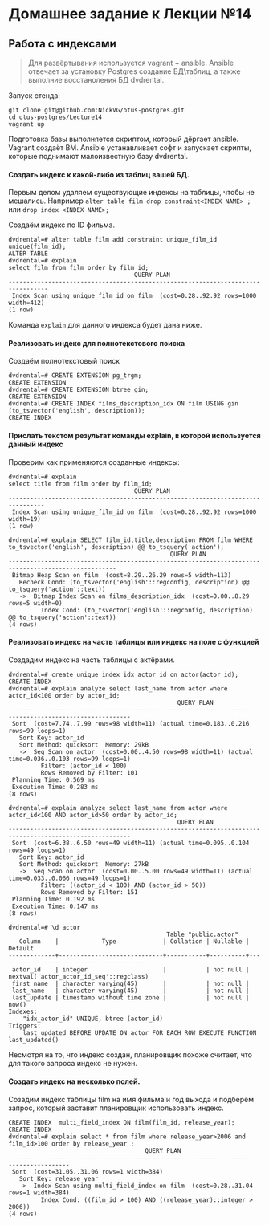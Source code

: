 # Домашнее задание к Лекции №14
## Работа с индексами


> Для развёртывания используется vagrant + ansible. Ansible отвечает за установку Postgres создание БД\таблиц, а также выполние восстаноления БД dvdrental.

Запуск стенда:

```
git clone git@github.com:NickVG/otus-postgres.git
cd otus-postgres/Lecture14
vagrant up
```

Подготовка базы выполняется скриптом, который дёргает ansible. Vagrant создаёт ВМ. Ansible устанавливает софт и запускает скрипты, которые поднимают малоизвестную базу dvdrental.


#### Создать индекс к какой-либо из таблиц вашей БД.

Первым делом удаляем существующие индексы на таблицы, чтобы не мешались. Например `alter table film drop constraint<INDEX NAME> ;` или `drop index <INDEX NAME>;`

Создаём индекс по ID фильма.
```
dvdrental=# alter table film add constraint unique_film_id unique(film_id);
ALTER TABLE
dvdrental=# explain                                                        
select film from film order by film_id;
                                   QUERY PLAN                                    
---------------------------------------------------------------------------------
 Index Scan using unique_film_id on film  (cost=0.28..92.92 rows=1000 width=412)
(1 row)
```

Команда `explain` для данного индекса будет дана ниже.

#### Реализовать индекс для полнотекстового поиска
Создаём полнотекстовый поиск
```
dvdrental=# CREATE EXTENSION pg_trgm;
CREATE EXTENSION
dvdrental=# CREATE EXTENSION btree_gin;
CREATE EXTENSION
dvdrental=# CREATE INDEX films_description_idx ON film USING gin (to_tsvector('english', description));
CREATE INDEX
```

#### Прислать текстом результат команды explain, в которой используется данный индекс
Проверим как применяются созданные индексы:

```
dvdrental=# explain
select title from film order by film_id;
                                   QUERY PLAN                                   
--------------------------------------------------------------------------------
 Index Scan using unique_film_id on film  (cost=0.28..92.92 rows=1000 width=19)
(1 row)

dvdrental=# explain SELECT film_id,title,description FROM film WHERE to_tsvector('english', description) @@ to_tsquery('action');
                                             QUERY PLAN                                             
----------------------------------------------------------------------------------------------------
 Bitmap Heap Scan on film  (cost=8.29..26.29 rows=5 width=113)
   Recheck Cond: (to_tsvector('english'::regconfig, description) @@ to_tsquery('action'::text))
   ->  Bitmap Index Scan on films_description_idx  (cost=0.00..8.29 rows=5 width=0)
         Index Cond: (to_tsvector('english'::regconfig, description) @@ to_tsquery('action'::text))
(4 rows)
```

#### Реализовать индекс на часть таблицы или индекс на поле с функцией

Создадим индекс на часть таблицы с актёрами.
```
dvdrental=# create unique index idx_actor_id on actor(actor_id);
CREATE INDEX
dvdrental=# explain analyze select last_name from actor where actor_id<100 order by actor_id;
                                               QUERY PLAN                                               
--------------------------------------------------------------------------------------------------------
 Sort  (cost=7.74..7.99 rows=98 width=11) (actual time=0.183..0.216 rows=99 loops=1)
   Sort Key: actor_id
   Sort Method: quicksort  Memory: 29kB
   ->  Seq Scan on actor  (cost=0.00..4.50 rows=98 width=11) (actual time=0.036..0.103 rows=99 loops=1)
         Filter: (actor_id < 100)
         Rows Removed by Filter: 101
 Planning Time: 0.569 ms
 Execution Time: 0.283 ms
(8 rows)

dvdrental=# explain analyze select last_name from actor where actor_id<100 AND actor_id>50 order by actor_id;
                                               QUERY PLAN                                               
--------------------------------------------------------------------------------------------------------
 Sort  (cost=6.38..6.50 rows=49 width=11) (actual time=0.095..0.104 rows=49 loops=1)
   Sort Key: actor_id
   Sort Method: quicksort  Memory: 27kB
   ->  Seq Scan on actor  (cost=0.00..5.00 rows=49 width=11) (actual time=0.033..0.066 rows=49 loops=1)
         Filter: ((actor_id < 100) AND (actor_id > 50))
         Rows Removed by Filter: 151
 Planning Time: 0.192 ms
 Execution Time: 0.147 ms
(8 rows)

dvdrental=# \d actor
                                            Table "public.actor"
   Column    |            Type             | Collation | Nullable |                 Default                 
-------------+-----------------------------+-----------+----------+-----------------------------------------
 actor_id    | integer                     |           | not null | nextval('actor_actor_id_seq'::regclass)
 first_name  | character varying(45)       |           | not null | 
 last_name   | character varying(45)       |           | not null | 
 last_update | timestamp without time zone |           | not null | now()
Indexes:
    "idx_actor_id" UNIQUE, btree (actor_id)
Triggers:
    last_updated BEFORE UPDATE ON actor FOR EACH ROW EXECUTE FUNCTION last_updated()
```

Несмотря на то, что индекс создан, планировщик похоже считает, что для такого запроса индекс не нужен. 

#### Создать индекс на несколько полей.

Созадим индекс таблицы film на имя фильма и год выхода и подберём запрос, который заставит планировщик использовать индекс.

```
CREATE INDEX  multi_field_index ON film(film_id, release_year);
CREATE INDEX
dvdrental=# explain select * from film where release_year>2006 and film_id>100 order by release_year ;
                                      QUERY PLAN                                       
---------------------------------------------------------------------------------------
 Sort  (cost=31.05..31.06 rows=1 width=384)
   Sort Key: release_year
   ->  Index Scan using multi_field_index on film  (cost=0.28..31.04 rows=1 width=384)
         Index Cond: ((film_id > 100) AND ((release_year)::integer > 2006))
(4 rows)

```
